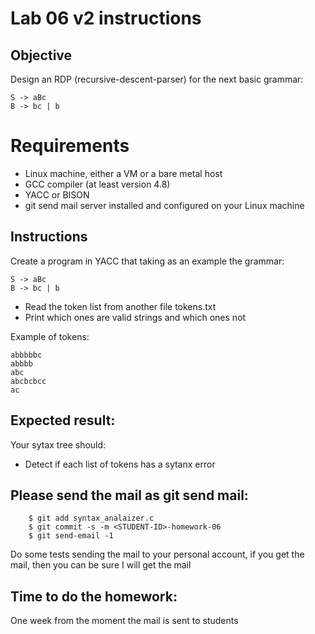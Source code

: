 # Lab 06 v2 instructions

## Objective

Design an RDP (recursive-descent-parser) for the next basic grammar:

```
S -> aBc
B -> bc | b
```

# Requirements

* Linux machine, either a VM or a bare metal host
* GCC compiler (at least version 4.8)
* YACC or BISON
* git send mail server installed and configured on your Linux machine

## Instructions

Create a program in YACC that taking as an example the grammar:

```
S -> aBc
B -> bc | b
```

* Read the token list from another file tokens.txt
* Print which ones are valid strings and which ones not

Example of tokens:

```
abbbbbc
abbbb
abc
abcbcbcc
ac
```

## Expected result:

Your sytax tree should:

* Detect if each list of tokens has a sytanx error


## Please send the mail as git send mail:

```
    $ git add syntax_analaizer.c
    $ git commit -s -m <STUDENT-ID>-homework-06
    $ git send-email -1

```
Do some tests sending the mail to your personal account, if you get the mail,
then you can be sure I will get the mail

## Time to do the homework:

One week from the moment the mail is sent to students
